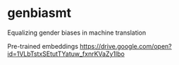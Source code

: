 # genbiasmt
Equalizing gender biases in machine translation

Pre-trained embeddings
https://drive.google.com/open?id=1VLbTstxSEtutTYatuw_fxnrKVaZy1lbo
